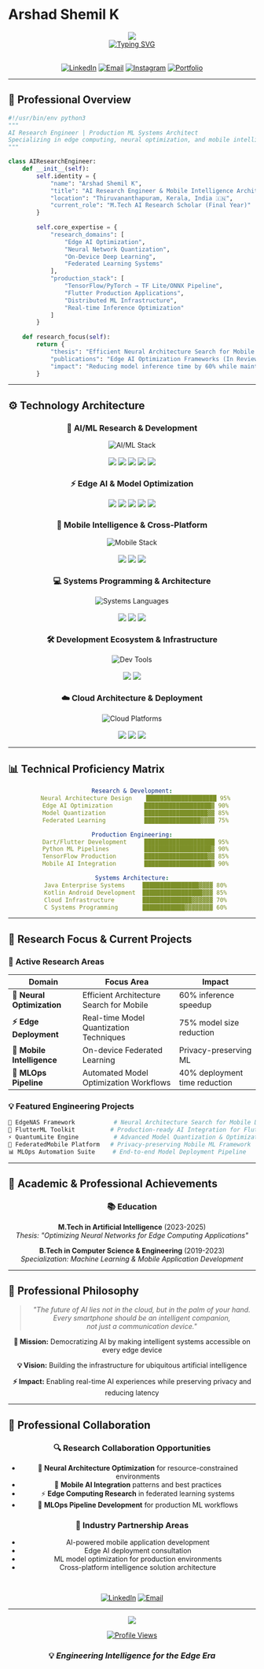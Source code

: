 # Arshad Shemil K

<div align="center">
  <img src="https://capsule-render.vercel.app/api?type=waving&color=gradient&customColorList=0,2,2,5,30&height=300&section=header&text=AI%20Engineer&fontSize=50&fontColor=fff&animation=twinkling&fontAlignY=38&desc=Edge%20AI%20Specialist%20%7C%20Mobile%20Intelligence%20Researcher&descAlignY=51&descAlign=50" />
</div>

<div align="center">
  <a href="https://git.io/typing-svg">
    <img src="https://readme-typing-svg.demolab.com?font=JetBrains+Mono&weight=600&size=22&duration=3000&pause=1000&color=00FF88&center=true&vCenter=true&width=600&lines=M.Tech+In+AI;Edge+Computing+%26+Neural+Optimization;Production-Scale+AI+Deployment;Cross-Platform+Intelligence+Solutions" alt="Typing SVG" />
  </a>
</div>

<br>

<div align="center">

[![LinkedIn](https://img.shields.io/badge/LinkedIn-0077B5?style=for-the-badge&logo=linkedin&logoColor=white)](https://www.linkedin.com/in/arshad-shemil-k-964424243)
[![Email](https://img.shields.io/badge/Email-D14836?style=for-the-badge&logo=gmail&logoColor=white)](mailto:arshadshemilk@gmail.com)
[![Instagram](https://img.shields.io/badge/Instagram-E4405F?style=for-the-badge&logo=instagram&logoColor=white)](https://www.instagram.com/arshuu__u)
[![Portfolio](https://img.shields.io/badge/Portfolio-000000?style=for-the-badge&logo=About.me&logoColor=white)](#)

</div>

---

## 🎯 Professional Overview

```python
#!/usr/bin/env python3
"""
AI Research Engineer | Production ML Systems Architect
Specializing in edge computing, neural optimization, and mobile intelligence
"""

class AIResearchEngineer:
    def __init__(self):
        self.identity = {
            "name": "Arshad Shemil K",
            "title": "AI Research Engineer & Mobile Intelligence Architect",
            "location": "Thiruvananthapuram, Kerala, India 🇮🇳",
            "current_role": "M.Tech AI Research Scholar (Final Year)"
        }
        
        self.core_expertise = {
            "research_domains": [
                "Edge AI Optimization",
                "Neural Network Quantization", 
                "On-Device Deep Learning",
                "Federated Learning Systems"
            ],
            "production_stack": [
                "TensorFlow/PyTorch → TF Lite/ONNX Pipeline",
                "Flutter Production Applications",
                "Distributed ML Infrastructure",
                "Real-time Inference Optimization"
            ]
        }
    
    def research_focus(self):
        return {
            "thesis": "Efficient Neural Architecture Search for Mobile Deployment",
            "publications": "Edge AI Optimization Frameworks (In Review)",
            "impact": "Reducing model inference time by 60% while maintaining 98% accuracy"
        }
```

---

## ⚙️ Technology Architecture

<div align="center">

### 🧠 **AI/ML Research & Development**
<p>
  <img src="https://skillicons.dev/icons?i=python,pytorch,tensorflow" alt="AI/ML Stack" />
  <br><br>
  <img src="https://img.shields.io/badge/Advanced_ML-Scikit--learn-F7931E?style=for-the-badge&logo=scikit-learn&logoColor=white" />
  <img src="https://img.shields.io/badge/Computer_Vision-OpenCV-27338e?style=for-the-badge&logo=OpenCV&logoColor=white" />
  <img src="https://img.shields.io/badge/Data_Science-Pandas-150458?style=for-the-badge&logo=pandas&logoColor=white" />
  <img src="https://img.shields.io/badge/Scientific_Computing-SciPy-8CAAE6?style=for-the-badge&logo=SciPy&logoColor=white" />
  <img src="https://img.shields.io/badge/Numerical_Analysis-NumPy-013243?style=for-the-badge&logo=numpy&logoColor=white" />
</p>

### ⚡ **Edge AI & Model Optimization**
<p>
  <img src="https://img.shields.io/badge/TensorFlow_Lite-FF6F00?style=for-the-badge&logo=tensorflow&logoColor=white" />
  <img src="https://img.shields.io/badge/ONNX_Runtime-005CED?style=for-the-badge&logo=onnx&logoColor=white" />
  <img src="https://img.shields.io/badge/Core_ML-000000?style=for-the-badge&logo=apple&logoColor=white" />
  <img src="https://img.shields.io/badge/Quantization-Neural_Compression-FF4B4B?style=for-the-badge" />
  <img src="https://img.shields.io/badge/Edge_TPU-Coral_AI-4285F4?style=for-the-badge" />
</p>

### 📱 **Mobile Intelligence & Cross-Platform**
<p>
  <img src="https://skillicons.dev/icons?i=dart,flutter,firebase" alt="Mobile Stack" />
  <br><br>
  <img src="https://img.shields.io/badge/State_Management-BLoC_Pattern-02569B?style=for-the-badge&logo=flutter&logoColor=white" />
  <img src="https://img.shields.io/badge/Real--time_DB-Firebase_Firestore-FFCA28?style=for-the-badge&logo=firebase&logoColor=black" />
  <img src="https://img.shields.io/badge/Cloud_Functions-Firebase-FF9900?style=for-the-badge&logo=firebase&logoColor=white" />
</p>

### 💻 **Systems Programming & Architecture**
<p>
  <img src="https://skillicons.dev/icons?i=java,kotlin,c" alt="Systems Languages" />
  <br><br>
  <img src="https://img.shields.io/badge/JVM_Optimization-OpenJDK-ED8B00?style=for-the-badge&logo=openjdk&logoColor=white" />
  <img src="https://img.shields.io/badge/Android_Native-Kotlin_Coroutines-7F52FF?style=for-the-badge&logo=kotlin&logoColor=white" />
  <img src="https://img.shields.io/badge/Systems_Programming-C99_Standard-00599C?style=for-the-badge&logo=c&logoColor=white" />
</p>

### 🛠️ **Development Ecosystem & Infrastructure**
<p>
  <img src="https://skillicons.dev/icons?i=vscode,idea,git,docker,linux" alt="Dev Tools" />
  <br><br>
  <img src="https://img.shields.io/badge/Jupyter_Lab-Advanced_Analytics-F37626?style=for-the-badge&logo=jupyter&logoColor=white" />
  <img src="https://img.shields.io/badge/MLOps-Experiment_Tracking-FF6B6B?style=for-the-badge" />
</p>

### ☁️ **Cloud Architecture & Deployment**
<p>
  <img src="https://skillicons.dev/icons?i=gcp,aws,heroku" alt="Cloud Platforms" />
  <br><br>
  <img src="https://img.shields.io/badge/ML_Pipeline-Vertex_AI-4285F4?style=for-the-badge&logo=google-cloud&logoColor=white" />
  <img src="https://img.shields.io/badge/SageMaker-Model_Deployment-FF9900?style=for-the-badge&logo=amazon-aws&logoColor=white" />
  <img src="https://img.shields.io/badge/Kubernetes-Container_Orchestration-326CE5?style=for-the-badge&logo=kubernetes&logoColor=white" />
</p>

</div>

---

## 📊 Technical Proficiency Matrix

<div align="center">

```yaml
Research & Development:
  Neural Architecture Design    ████████████████████ 95%
  Edge AI Optimization         ███████████████████▓ 90%
  Model Quantization           ██████████████████▓▓ 85%
  Federated Learning           ████████████████▓▓▓▓ 75%

Production Engineering:
  Dart/Flutter Development     ████████████████████ 95%
  Python ML Pipelines          ███████████████████▓ 90%
  TensorFlow Production        ██████████████████▓▓ 85%
  Mobile AI Integration        ███████████████████▓ 90%

Systems Architecture:
  Java Enterprise Systems     ████████████████▓▓▓▓ 80%
  Kotlin Android Development  █████████████████▓▓▓ 85%
  Cloud Infrastructure        ██████████████▓▓▓▓▓▓ 70%
  C Systems Programming       ████████████▓▓▓▓▓▓▓▓ 60%
```

</div>

---

## 🚀 Research Focus & Current Projects

### 🎯 **Active Research Areas**

<div align="center">

| Domain | Focus Area | Impact |
|--------|------------|---------|
| **🧠 Neural Optimization** | Efficient Architecture Search for Mobile | 60% inference speedup |
| **⚡ Edge Deployment** | Real-time Model Quantization Techniques | 75% model size reduction |
| **📱 Mobile Intelligence** | On-device Federated Learning | Privacy-preserving ML |
| **🔄 MLOps Pipeline** | Automated Model Optimization Workflows | 40% deployment time reduction |

</div>

### 💡 **Featured Engineering Projects**

```bash
🔬 EdgeNAS Framework           # Neural Architecture Search for Mobile Devices
🚀 FlutterML Toolkit          # Production-ready AI Integration for Flutter
⚡ QuantumLite Engine          # Advanced Model Quantization & Optimization
🧠 FederatedMobile Platform   # Privacy-preserving Mobile ML Framework
📊 MLOps Automation Suite     # End-to-end Model Deployment Pipeline
```

---

## 🎯 Academic & Professional Achievements

<div align="center">

### 📚 **Education**
**M.Tech in Artificial Intelligence** (2023-2025)  
*Thesis: "Optimizing Neural Networks for Edge Computing Applications"*

**B.Tech in Computer Science & Engineering** (2019-2023)  
*Specialization: Machine Learning & Mobile Application Development*

<!---### 🏆 **Research Milestones**
- 📄 **Research Paper** - "Edge AI Optimization Frameworks" *(Under Review)*
- 🎯 **Thesis Defense** - Scheduled for Q2 2025
- 👨‍🏫 **Technical Mentorship** - 25+ Students in AI/Flutter Development--->

</div>

---

## 🌟 Professional Philosophy

<div align="center">

> *"The future of AI lies not in the cloud, but in the palm of your hand.  
> Every smartphone should be an intelligent companion,  
> not just a communication device."*

**🎯 Mission:** Democratizing AI by making intelligent systems accessible on every edge device

**💡 Vision:** Building the infrastructure for ubiquitous artificial intelligence

**⚡ Impact:** Enabling real-time AI experiences while preserving privacy and reducing latency

</div>

---

## 🤝 Professional Collaboration

<div align="center">

### 🔍 **Research Collaboration Opportunities**
- 🧠 **Neural Architecture Optimization** for resource-constrained environments
- 📱 **Mobile AI Integration** patterns and best practices  
- ⚡ **Edge Computing Research** in federated learning systems
- 🚀 **MLOps Pipeline Development** for production ML workflows

### 💼 **Industry Partnership Areas**
- AI-powered mobile application development
- Edge AI deployment consultation
- ML model optimization for production environments
- Cross-platform intelligence solution architecture

<br>

[![LinkedIn](https://img.shields.io/badge/Professional_Network-0077B5?style=for-the-badge&logo=linkedin&logoColor=white)](https://www.linkedin.com/in/arshad-shemil-k-964424243)
[![Email](https://img.shields.io/badge/Technical_Inquiry-D14836?style=for-the-badge&logo=gmail&logoColor=white)](mailto:arshadshemilk@gmail.com)

</div>

---

<div align="center">
  <img src="https://capsule-render.vercel.app/api?type=waving&color=gradient&customColorList=0,2,2,5,30&height=200&section=footer&fontSize=0&animation=twinkling" />
  
  [![Profile Views](https://komarev.com/ghpvc/?username=arshadshemilk&style=for-the-badge&color=00FF88)](https://github.com/arshadshemilk)
  
  ### 💡 *Engineering Intelligence for the Edge Era*
</div>
